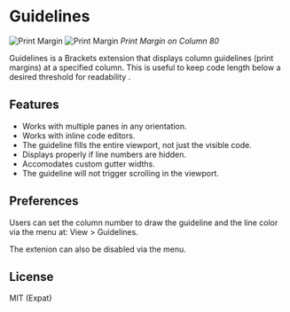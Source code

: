 # Guidelines

![Print Margin](https://github.com/yellowhangar/Guidelines/blob/master/assets/guidelines-a.jpg)
![Print Margin](https://github.com/yellowhangar/Guidelines/blob/master/assets/guidelines-b.jpg)
*Print Margin on Column 80*

Guidelines is a Brackets extension that displays column guidelines (print 
margins) at a specified column. This is useful to keep code length below a 
desired threshold for readability .

## Features

* Works with multiple panes in any orientation.
* Works with inline code editors.
* The guideline fills the entire viewport, not just the visible code.
* Displays properly if line numbers are hidden.
* Accomodates custom gutter widths.
* The guideline will not trigger scrolling in the viewport.

## Preferences

Users can set the column number to draw the guideline and the line color via the 
menu at: View > Guidelines.

The extenion can also be disabled via the menu.

## License

MIT (Expat)
